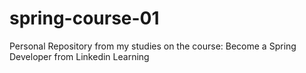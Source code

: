 # spring-course-01
Personal Repository from my studies on the course: Become a Spring Developer from Linkedin Learning
